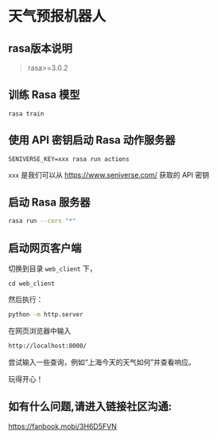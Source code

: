 # 天气预报机器人

## rasa版本说明
> rasa>=3.0.2

## 训练 Rasa 模型

```shell
rasa train
```

## 使用 API 密钥启动 Rasa 动作服务器

```shell
SENIVERSE_KEY=xxx rasa run actions
```

`xxx` 是我们可以从 https://www.seniverse.com/ 获取的 API 密钥

## 启动 Rasa 服务器

```bash
rasa run --cors "*"
```

## 启动网页客户端

切换到目录 `web_client` 下，
```base
cd web_client
```

然后执行：

```bash
python -m http.server
```

在网页浏览器中输入
```bash
http://localhost:8000/
```

尝试输入一些查询，例如“上海今天的天气如何”并查看响应。

玩得开心！

## 如有什么问题,请进入链接社区沟通:
https://fanbook.mobi/3H6D5FVN